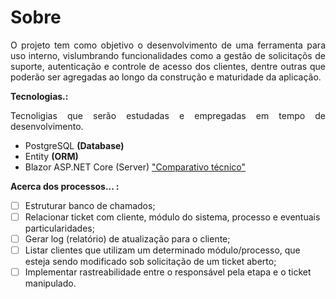 # Sobre

<p align="justify"> O projeto tem como objetivo o desenvolvimento de uma ferramenta para uso interno, vislumbrando funcionalidades como a gestão de solicitaçõs de suporte, autenticação e controle de acesso dos clientes, dentre outras que poderão ser agregadas ao longo da construção e maturidade da aplicação. </p>

**Tecnologias.:**

<p align="justify"> Tecnoligias que serão estudadas e empregadas em tempo de desenvolvimento. </p>

* PostgreSQL **(Database)**
* Entity **(ORM)**
* Blazor ASP.NET Core (Server) ["Comparativo técnico"](https://docs.microsoft.com/pt-br/aspnet/core/blazor/hosting-models?view=aspnetcore-6.0)

**Acerca dos processos... :**
* [ ] Estruturar banco de chamados;
* [ ] Relacionar ticket com cliente, módulo do sistema, processo e eventuais particularidades;
* [ ] Gerar log (relatório) de atualização para o cliente;
* [ ] Listar clientes que utilizam um determinado módulo/processo, que esteja sendo modificado sob solicitação de um ticket aberto;
* [ ] Implementar rastreabilidade entre o responsável pela etapa e o ticket manipulado.
